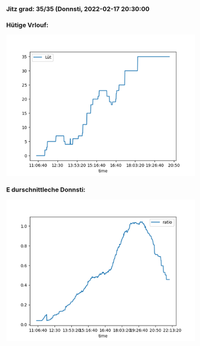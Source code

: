### Jitz grad: 35/35 (Donnsti, 2022-02-17 20:30:00

### Hütige Vrlouf:
![Graph](Today.png)

### E durschnittleche Donnsti:
![Graph](Donnsti.png)